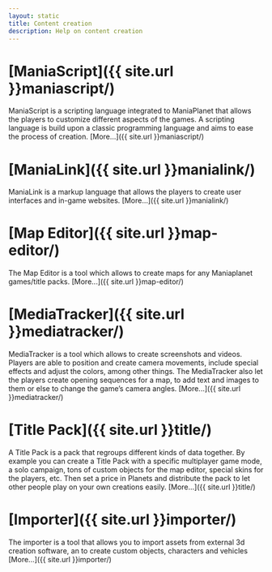 ```yaml
---
layout: static
title: Content creation
description: Help on content creation
---
```


# [ManiaScript]({{ site.url }}maniascript/)

ManiaScript is a scripting language integrated to ManiaPlanet that allows the players to customize different aspects of the games. A scripting language is build upon a classic programming language and aims to ease the process of creation.
[More...]({{ site.url }}maniascript/)


# [ManiaLink]({{ site.url }}manialink/)

ManiaLink is a markup language that allows the players to create user interfaces and in-game websites.
[More...]({{ site.url }}manialink/)


# [Map Editor]({{ site.url }}map-editor/)
The Map Editor is a tool which allows to create maps for any Maniaplanet games/title packs.
[More...]({{ site.url }}map-editor/)


# [MediaTracker]({{ site.url }}mediatracker/)

MediaTracker is a tool which allows to create screenshots and videos. Players are able to position and create camera movements, include special effects and adjust the colors, among other things. The MediaTracker also let the players create opening sequences for a map, to add text and images to them or else to change the game’s camera angles.
[More...]({{ site.url }}mediatracker/)


# [Title Pack]({{ site.url }}title/)

A Title Pack is a pack that regroups different kinds of data together. By example you can create a Title Pack with a specific multiplayer game mode, a solo campaign, tons of custom objects for the map editor, special skins for the players, etc. Then set a price in Planets and distribute the pack to let other people play on your own creations easily.
[More...]({{ site.url }}title/)

# [Importer]({{ site.url }}importer/)

The importer is a tool that allows you to import assets from external 3d creation software, an to create custom objects, characters and vehicles
[More...]({{ site.url }}importer/)

